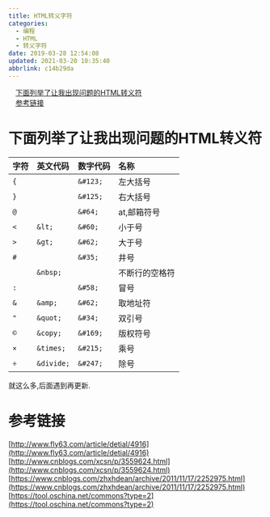 ```yaml
---
title: HTML转义字符
categories: 
  - 编程
  - HTML
  - 转义字符
date: 2019-03-28 12:54:08
updated: 2021-03-20 10:35:40
abbrlink: c14b29da
---
```

<div id='my_toc'><a href="/blog/c14b29da/#下面列举了让我出现问题的HTML转义符" class="header_1">下面列举了让我出现问题的HTML转义符</a>&nbsp;<br><a href="/blog/c14b29da/#参考链接" class="header_1">参考链接</a>&nbsp;<br></div>
<style>.header_1{margin-left: 1em;}.header_2{margin-left: 2em;}.header_3{margin-left: 3em;}.header_4{margin-left: 4em;}.header_5{margin-left: 5em;}.header_6{margin-left: 6em;}</style>
<!--more-->
<script>if (navigator.platform.search('arm')==-1){document.getElementById('my_toc').style.display = 'none';}var e,p = document.getElementsByTagName('p');while (p.length>0) {e = p[0];e.parentElement.removeChild(e);}</script>

<!--end-->
# 下面列举了让我出现问题的HTML转义符

|字符|英文代码|数字代码|名称|
|:--|:--|:--|:--|
|`{`||`&#123;`|左大括号|
|`}`||`&#125;`|右大括号|
|`@`||`&#64;`|at,邮箱符号|
|`<`|`&lt;`|`&#60;`|小于号|
|`>`|`&gt;`|`&#62;`|大于号|
|`#`||`&#35;`|井号|
|` `|`&nbsp;`||不断行的空格符|
|`:`||`&#58;`|冒号|
|`&`|`&amp;`|`&#62;`|取地址符|
|`"`|`&quot;`|`&#34;`|双引号|
|`©`|`&copy;`|`&#169;`|版权符号|
|`×`|`&times;`|`&#215;`|乘号|
|`÷`|`&divide;`|`&#247;`|除号|

就这么多,后面遇到再更新.
# 参考链接
[http://www.fly63.com/article/detial/4916](http://www.fly63.com/article/detial/4916)
[http://www.cnblogs.com/xcsn/p/3559624.html](http://www.cnblogs.com/xcsn/p/3559624.html)
[https://www.cnblogs.com/zhxhdean/archive/2011/11/17/2252975.html](https://www.cnblogs.com/zhxhdean/archive/2011/11/17/2252975.html)
[https://tool.oschina.net/commons?type=2](https://tool.oschina.net/commons?type=2)

